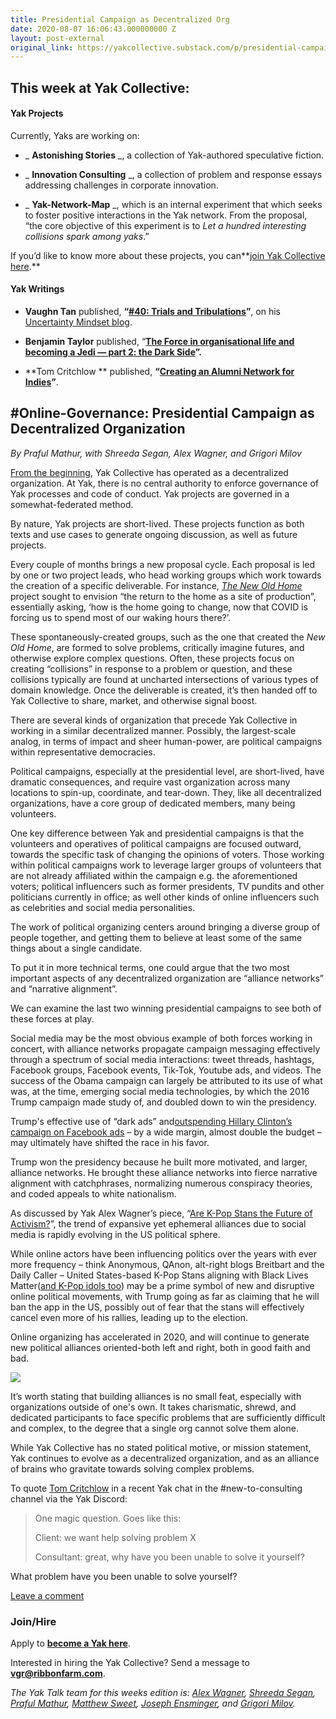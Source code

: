 ```yaml
---
title: Presidential Campaign as Decentralized Org
date: 2020-08-07 16:06:43.000000000 Z
layout: post-external
original_link: https://yakcollective.substack.com/p/presidential-campaign-as-decentralized
---
```


## **This week at Yak Collective:**

#### Yak Projects

Currently, Yaks are working on:

- _ **Astonishing Stories** _, a collection of Yak-authored speculative fiction.

- _ **Innovation Consulting** _, a collection of problem and response essays addressing challenges in corporate innovation.

- _ **Yak-Network-Map** _, which is an internal experiment that which seeks to foster positive interactions in the Yak network. From the proposal, “the core objective of this experiment is to _Let a hundred interesting collisions spark among yaks_.” 

If you’d like to know more about these projects, you can**[join Yak Collective here](http://www.yakcollective.org/join).**

#### **Yak Writings**

- **Vaughn Tan** published, **“[#40: Trials and Tribulations](https://uncertaintymindset.substack.com/p/40-trials-and-tribulations)”**, on his [Uncertainty Mindset blog](https://uncertaintymindset.substack.com).

- **Benjamin Taylor** published, “**[The Force in organisational life and becoming a Jedi — part 2: the Dark Side](https://medium.com/@antlerboy/organisational-jedi-knights-have-to-confront-themselves-with-love-4caed5c1142c)”.**

- **Tom Critchlow ** published, **“[Creating an Alumni Network for Indies](http://tomcritchlow.com/2020/08/06/indie-alumni/)”**. 

## **#Online-Governance: Presidential Campaign as Decentralized Organization**

_By Praful Mathur, with Shreeda Segan, Alex Wagner, and Grigori Milov_

[From the beginning](https://www.yakcollective.org/about/), Yak Collective has operated as a decentralized organization. At Yak, there is no central authority to enforce governance of Yak processes and code of conduct. Yak projects are governed in a somewhat-federated method. 

By nature, Yak projects are short-lived. These projects function as both texts and use cases to generate ongoing discussion, as well as future projects.

Every couple of months brings a new proposal cycle. Each proposal is led by one or two project leads, who head working groups which work towards the creation of a specific deliverable. For instance, _[The New Old Home](https://www.yakcollective.org/projects/the-new-old-home)_ project sought to envision “the return to the home as a site of production”, essentially asking, ‘how is the home going to change, now that COVID is forcing us to spend most of our waking hours there?’. 

These spontaneously-created groups, such as the one that created the _New Old Home_, are formed to solve problems, critically imagine futures, and otherwise explore complex questions. Often, these projects focus on creating “collisions” in response to a problem or question, and these collisions typically are found at uncharted intersections of various types of domain knowledge. Once the deliverable is created, it’s then handed off to Yak Collective to share, market, and otherwise signal boost.

There are several kinds of organization that precede Yak Collective in working in a similar decentralized manner. Possibly, the largest-scale analog, in terms of impact and sheer human-power, are political campaigns within representative democracies.

Political campaigns, especially at the presidential level, are short-lived, have dramatic consequences, and require vast organization across many locations to spin-up, coordinate, and tear-down. They, like all decentralized organizations, have a core group of dedicated members, many being volunteers. 

One key difference between Yak and presidential campaigns is that the volunteers and operatives of political campaigns are focused outward, towards the specific task of changing the opinions of voters. Those working within political campaigns work to leverage larger groups of volunteers that are not already affiliated within the campaign e.g. the aforementioned voters; political influencers such as former presidents, TV pundits and other politicians currently in office; as well other kinds of online influencers such as celebrities and social media personalities.

The work of political organizing centers around bringing a diverse group of people together, and getting them to believe at least some of the same things about a single candidate.

To put it in more technical terms, one could argue that the two most important aspects of any decentralized organization are “alliance networks” and “narrative alignment”.

We can examine the last two winning presidential campaigns to see both of these forces at play.

Social media may be the most obvious example of both forces working in concert, with alliance networks propagate campaign messaging effectively through a spectrum of social media interactions: tweet threads, hashtags, Facebook groups, Facebook events, Tik-Tok, Youtube ads, and videos. The success of the Obama campaign can largely be attributed to its use of what was, at the time, emerging social media technologies, by which the 2016 Trump campaign made study of, and doubled down to win the presidency.

Trump's effective use of “dark ads” and[outspending Hillary Clinton’s campaign on Facebook ads](https://thenextweb.com/facebook/2018/04/04/facebook-confirms-trumps-ads-bested-clintons-during-presidential-bid/) – by a wide margin, almost double the budget – may ultimately have shifted the race in his favor. 

Trump won the presidency because he built more motivated, and larger, alliance networks. He brought these alliance networks into fierce narrative alignment with catchphrases, normalizing numerous conspiracy theories, and coded appeals to white nationalism.

As discussed by Yak Alex Wagner’s piece, “[Are K-Pop Stans the Future of Activism?](https://yakcollective.substack.com/p/are-k-pop-stans-the-future-of-activism)”, the trend of expansive yet ephemeral alliances due to social media is rapidly evolving in the US political sphere.

While online actors have been influencing politics over the years with ever more frequency – think Anonymous, QAnon, alt-right blogs Breitbart and the Daily Caller – United States-based K-Pop Stans aligning with Black Lives Matter([and K-Pop idols too](https://www.teenvogue.com/story/k-pop-stars-speaking-up-black-lives-matter)) may be a prime symbol of new and disruptive online political movements, with Trump going as far as claiming that he will ban the app in the US, possibly out of fear that the stans will effectively cancel even more of his rallies, leading up to the election.

Online organizing has accelerated in 2020, and will continue to generate new political alliances oriented-both left and right, both in good faith and bad.

[![](https://substackcdn.com/image/fetch/w_1456,c_limit,f_auto,q_auto:good,fl_progressive:steep/https%3A%2F%2Fbucketeer-e05bbc84-baa3-437e-9518-adb32be77984.s3.amazonaws.com%2Fpublic%2Fimages%2F27849f60-d910-46bb-a8b2-baa4faa6770d_758x960.png)](https://substackcdn.com/image/fetch/f_auto,q_auto:good,fl_progressive:steep/https%3A%2F%2Fbucketeer-e05bbc84-baa3-437e-9518-adb32be77984.s3.amazonaws.com%2Fpublic%2Fimages%2F27849f60-d910-46bb-a8b2-baa4faa6770d_758x960.png)

It’s worth stating that building alliances is no small feat, especially with organizations outside of one's own. It takes charismatic, shrewd, and dedicated participants to face specific problems that are sufficiently difficult and complex, to the degree that a single org cannot solve them alone.

While Yak Collective has no stated political motive, or mission statement, Yak continues to evolve as a decentralized organization, and as an alliance of brains who gravitate towards solving complex problems.

To quote [Tom Critchlow](https://tomcritchlow.com) in a recent Yak chat in the #new-to-consulting channel via the Yak Discord:

> One magic question. Goes like this:
> 
> Client: we want help solving problem X
> 
> Consultant: great, why have you been unable to solve it yourself?

What problem have you been unable to solve yourself?

[Leave a comment](https://yakcollective.substack.com/p/presidential-campaign-as-decentralized/comments)

### **Join/Hire**

Apply to **[become a Yak here](https://www.yakcollective.org/join/)**. 

Interested in hiring the Yak Collective? Send a message to **[vgr@ribbonfarm.com](mailto:vgr@ribbonfarm.com)**.

_The Yak Talk team for this weeks edition is: [Alex Wagner](https://twitter.com/alexdw5), [Shreeda Segan](https://shreeda.substack.com), [Praful Mathur](https://aionthebeach.com/), [Matthew Sweet](https://twitter.com/Matthew_Sweet), [Joseph Ensminger](https://twitter.com/EnsmingerJoseph), and [Grigori Milov](https://twitter.com/grigorimilov)._

